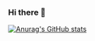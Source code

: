 ### Hi there 👋

<!--
**jeremylai7/jeremylai7** is a ✨ _special_ ✨ repository because its `README.md` (this file) appears on your GitHub profile.

Here are some ideas to get you started:


- 💬 Ask me about ...
- 📫 How to reach me: ...
- 😄 Pronouns: ...
- ⚡ Fun fact: ...
-->
[![Anurag's GitHub stats](https://github-readme-stats.vercel.app/api?username=jeremylai7&show_icons=true&theme=cobalt)](https://github.com/anuraghazra/github-readme-stats)
